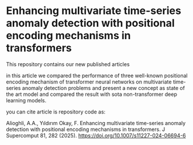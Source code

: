 # Enhancing multivariate time-series anomaly detection with positional encoding mechanisms in transformers

This repository contains our new published articles

in this article we compared the performance of three well-known positional encoding mechanism of transformer neural networks on multivariate time-series anomaly detection problems and present a new concept as state of the art model and compared the result with sota non-transformer deep learning models.

you can cite article is repository code as:

Alioghli, A.A., Yıldırım Okay, F. Enhancing multivariate time-series anomaly detection with positional encoding mechanisms in transformers. J Supercomput 81, 282 (2025). https://doi.org/10.1007/s11227-024-06694-6

